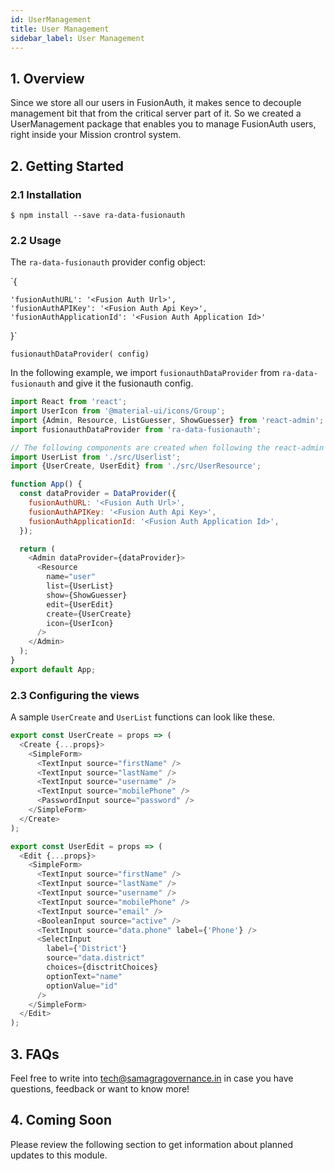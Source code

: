 ```yaml
---
id: UserManagement
title: User Management
sidebar_label: User Management
---
```


## 1. Overview

Since we store all our users in FusionAuth, it makes sence to decouple management bit that from the critical server part of it. So we created a UserManagement package that enables you to manage FusionAuth users, right inside your Mission crontrol system.

## 2. Getting Started

### 2.1 Installation

```
$ npm install --save ra-data-fusionauth
```

### 2.2 Usage

The `ra-data-fusionauth` provider config object:

`{

    'fusionAuthURL': '<Fusion Auth Url>',
    'fusionAuthAPIKey': '<Fusion Auth Api Key>',
    'fusionAuthApplicationId': '<Fusion Auth Application Id>'

}`

```
fusionauthDataProvider( config)
```

In the following example, we import `fusionauthDataProvider` from `ra-data-fusionauth` and give it the fusionauth config.

```js
import React from 'react';
import UserIcon from '@material-ui/icons/Group';
import {Admin, Resource, ListGuesser, ShowGuesser} from 'react-admin';
import fusionauthDataProvider from 'ra-data-fusionauth';

// The following components are created when following the react-admin tutorial
import UserList from './src/Userlist';
import {UserCreate, UserEdit} from './src/UserResource';

function App() {
  const dataProvider = DataProvider({
    fusionAuthURL: '<Fusion Auth Url>',
    fusionAuthAPIKey: '<Fusion Auth Api Key>',
    fusionAuthApplicationId: '<Fusion Auth Application Id>',
  });

  return (
    <Admin dataProvider={dataProvider}>
      <Resource
        name="user"
        list={UserList}
        show={ShowGuesser}
        edit={UserEdit}
        create={UserCreate}
        icon={UserIcon}
      />
    </Admin>
  );
}
export default App;
```

### 2.3 Configuring the views

A sample `UserCreate` and `UserList` functions can look like these.

```js
export const UserCreate = props => (
  <Create {...props}>
    <SimpleForm>
      <TextInput source="firstName" />
      <TextInput source="lastName" />
      <TextInput source="username" />
      <TextInput source="mobilePhone" />
      <PasswordInput source="password" />
    </SimpleForm>
  </Create>
);

export const UserEdit = props => (
  <Edit {...props}>
    <SimpleForm>
      <TextInput source="firstName" />
      <TextInput source="lastName" />
      <TextInput source="username" />
      <TextInput source="mobilePhone" />
      <TextInput source="email" />
      <BooleanInput source="active" />
      <TextInput source="data.phone" label={'Phone'} />
      <SelectInput
        label={'District'}
        source="data.district"
        choices={disctritChoices}
        optionText="name"
        optionValue="id"
      />
    </SimpleForm>
  </Edit>
);
```

## 3. FAQs

Feel free to write into tech@samagragovernance.in in case you have questions, feedback or want to know more!

## 4. Coming Soon

Please review the following section to get information about planned updates to this module.
